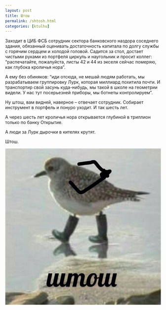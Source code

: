 ```yaml
---
layout: post
title: Штош
permalink: /shtosh.html
categories: [ktulhu]
---
```


Заходит в ЦИБ ФСБ сотрудник сектора банковского наздора соседнего здания, обязанный оценивать достаточность капитала по долгу службы с горячим сердцем и холодой головой. Садится за стол, достает чистыми руками из портфеля циркуль и наугольник и просит коллег: “распечатайте, пожалуйста, листы 42 и 44 из экселя сейчас померяю, как глубока кроличья нора”. 

А ему без обиняков: “иди отсюда, не мешай людям работать, мы разрабатываем группировку Лурк, которая миллиард похитила почти. И транспортир свой засунь куда-нибудь, мы такой в школе на геометрии видели. У нас тут посерьезней приборы, мы ботнеты контролируем”. 

Ну штош, вам видней, наверное – отвечает сотрудник. Собирает инструмент в портфель и понуро уходит. И так шесть лет.

А через шесть лет кроличья нора открывается глубиной в триллион только по банку Открытие. 

А люди за Лурк дырочки в кителях крутят.

Штош.

![Штош](/images/2019/09/shtosh.jpg)
